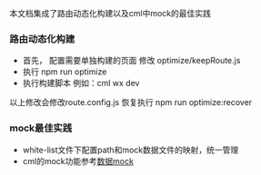 本文档集成了路由动态化构建以及cml中mock的最佳实践

### 路由动态化构建

- 首先， 配置需要单独构建的页面  修改 optimize/keepRoute.js
- 执行 npm run optimize
- 执行构建脚本 例如：cml wx dev

以上修改会修改route.config.js   恢复执行 npm run optimize:recover

### mock最佳实践

- white-list文件下配置path和mock数据文件的映射，统一管理
- cml的mock功能参考[数据mock](https://cmljs.org/tutorial/build-config.html)